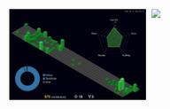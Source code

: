 <div>
  <img align="right" src="https://github-readme-stats.vercel.app/api?username=GDWR&show_icons=true&theme=gruvbox" width="49%">
  
  <div align="left">
    <img src="https://github.com/GDWR/GDWR/blob/main/profile-3d-contrib/profile-night-green.svg" width="49%">
  </div>
</div>
